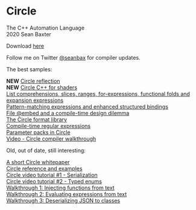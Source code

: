 # Circle
The C++ Automation Language  
2020 
Sean Baxter

Download [here](https://www.circle-lang.org/)

Follow me on Twitter [@seanbax](https://www.twitter.com/seanbax) for compiler updates.

The best samples:

**NEW** [Circle reflection](reflection/README.md)  
**NEW** [Circle C++ for shaders](https://www.github.com/seanbaxter/shaders)  
[List comprehensions, slices, ranges, for-expressions, functional folds and expansion expressions](comprehension/comprehension.md)  
[Pattern-matching expressions and enhanced structured bindings](pattern/pattern.md)  
[File @embed and a compile-time design dilemma](embed/embed.md)  
[The Circle format library](fmt/fmt.md)  
[Compile-time regular expressions](regex/regex.md)  
[Parameter packs in Circle](packs/pack.md)  
[Video - Circle compiler walkthrough](https://www.youtube.com/watch?v=1m_5SVmGA4k)  

Old, out of date, still interesting:

[A short Circle whitepaper](new_whitepaper/README.md)  
[Circle reference and examples](examples/README.md)  
[Circle video tutorial #1 - Serialization](https://www.youtube.com/watch?v=rxvqEY3VqHo)  
[Circle video tutorial #2 - Typed enums](https://www.youtube.com/watch?v=XSQOwWFxsMY)  
[Walkthrough 1: Injecting functions from text](walkthrough/functions.md)  
[Walkthrough 2: Evaluating expressions from text](walkthrough/eprintf.md)  
[Walkthrough 3: Deserializing JSON to classes](walkthrough/json_loader.md)  